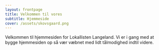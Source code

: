 ```yaml
---
layout: frontpage
title: Velkommen til vores
subtitle: Hjemmeside
cover: /assets/skovsgaard.png
---
```

Velkommen til hjemmesiden for Lokallisten Langeland. Vi er i gang med at bygge hjemmesiden op så vær væbnet med lidt tålmodighed indtil videre.